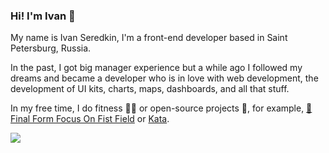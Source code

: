 ### Hi! I'm Ivan 👋

My name is Ivan Seredkin, I'm a front-end developer based in Saint Petersburg, Russia.

In the past, I got big manager experience but a while ago I followed my dreams and became a developer who is in love with web development, the development of UI kits, charts, maps, dashboards, and all that stuff.

In my free time, I do fitness 🤸‍♂️ or open-source projects 👾, for example, [🏁 Final Form Focus On Fist Field](https://github.com/siropkin/final-form-focus-on-fist-field) or [Kata](https://github.com/Atarity/Kata).

<img src="https://github-readme-stats.vercel.app/api?username=siropkin&show_icons=true&hide_border=true&hide_title=true&count_private=true"/>

<!--
**siropkin/siropkin** is a ✨ _special_ ✨ repository because its `README.md` (this file) appears on your GitHub profile.

Here are some ideas to get you started:

- 🔭 I’m currently working on ...
- 🌱 I’m currently learning ...
- 👯 I’m looking to collaborate on ...
- 🤔 I’m looking for help with ...
- 💬 Ask me about ...
- 📫 How to reach me: ...
- 😄 Pronouns: ...
- ⚡ Fun fact: ...
-->
